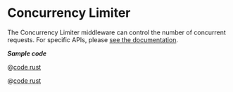# Concurrency Limiter

The Concurrency Limiter middleware can control the number of concurrent requests. For specific APIs, please [see the documentation](https://docs.rs/salvo_extra/latest/salvo_extra/concurrency_limiter/index.html).

_**Sample code**_

<CodeGroup>
<CodeGroupItem title="main.rs" active>

@[code rust](../../../codes/concurrency-limiter/src/main.rs)

</CodeGroupItem>
<CodeGroupItem title="Cargo.toml">

@[code rust](../../../codes/concurrency-limiter/Cargo.toml)

</CodeGroupItem>
</CodeGroup>